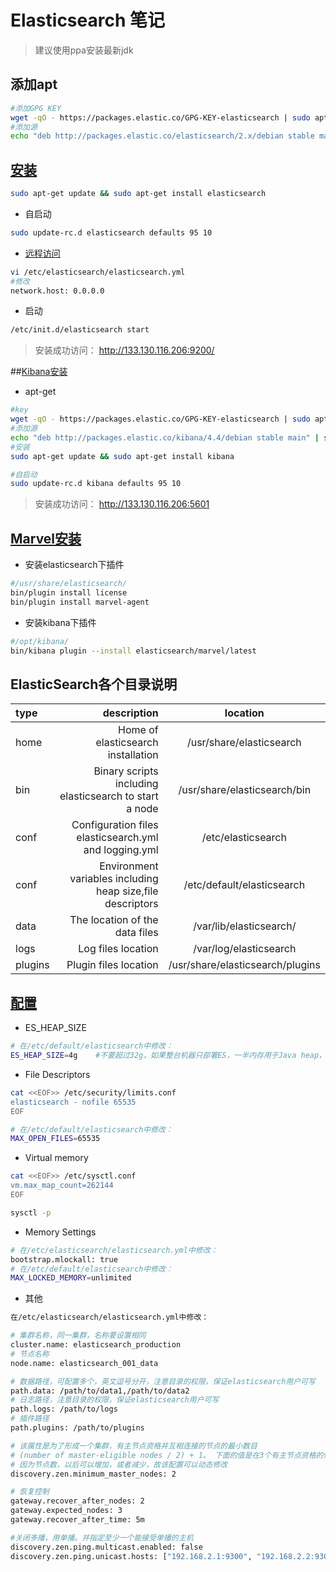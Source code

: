 # Elasticsearch 笔记
>  建议使用ppa安装最新jdk

## 添加apt
```bash
#添加GPG KEY
wget -qO - https://packages.elastic.co/GPG-KEY-elasticsearch | sudo apt-key add -
#添加源
echo "deb http://packages.elastic.co/elasticsearch/2.x/debian stable main" | sudo tee -a /etc/apt/sources.list.d/elasticsearch-2.x.list
```
## [安装](https://www.elastic.co/guide/en/elasticsearch/reference/current/index.html)

```bash
sudo apt-get update && sudo apt-get install elasticsearch
```
- 自启动
```bash
sudo update-rc.d elasticsearch defaults 95 10
```
- [远程访问](https://www.elastic.co/guide/en/elasticsearch/reference/2.2/modules-network.html)
```bash
vi /etc/elasticsearch/elasticsearch.yml
#修改
network.host: 0.0.0.0
```
- 启动
```bash
/etc/init.d/elasticsearch start
```
> 安装成功访问： http://133.130.116.206:9200/

##[Kibana安装](https://www.elastic.co/guide/en/kibana/current/setup.html)
- apt-get
```bash
#key
wget -qO - https://packages.elastic.co/GPG-KEY-elasticsearch | sudo apt-key add -
#添加源
echo "deb http://packages.elastic.co/kibana/4.4/debian stable main" | sudo tee -a /etc/apt/sources.list
#安装
sudo apt-get update && sudo apt-get install kibana

#自启动
sudo update-rc.d kibana defaults 95 10
```
> 安装成功访问： http://133.130.116.206:5601

## [Marvel安装](https://www.elastic.co/guide/en/marvel/current/index.html)

- 安装elasticsearch下插件
```bash
#/usr/share/elasticsearch/
bin/plugin install license
bin/plugin install marvel-agent
```
- 安装kibana下插件
```bash
#/opt/kibana/
bin/kibana plugin --install elasticsearch/marvel/latest
```

## ElasticSearch各个目录说明



|type	|description	|location|
| :-------- | --------:| :--: |
|home	|Home of elasticsearch installation	|/usr/share/elasticsearch|
|bin	|Binary scripts including elasticsearch to start a node	|/usr/share/elasticsearch/bin|
|conf|	Configuration files elasticsearch.yml and logging.yml	|/etc/elasticsearch|
|conf|	Environment variables including heap size,file descriptors	|/etc/default/elasticsearch|
|data|	The location of the data files	|/var/lib/elasticsearch/|
|logs|	Log files location	|/var/log/elasticsearch|
|plugins	|Plugin files location	|/usr/share/elasticsearch/plugins|


## [配置](https://www.elastic.co/guide/en/elasticsearch/guide/current/index.html)

- ES_HEAP_SIZE
```bash
# 在/etc/default/elasticsearch中修改：
ES_HEAP_SIZE=4g    #不要超过32g，如果整台机器只部署ES，一半内存用于Java heap，另一半给Lucene
```

- File Descriptors
```bash
cat <<EOF>> /etc/security/limits.conf
elasticsearch - nofile 65535
EOF

# 在/etc/default/elasticsearch中修改：
MAX_OPEN_FILES=65535
```

- Virtual memory
```bash
cat <<EOF>> /etc/sysctl.conf
vm.max_map_count=262144
EOF

sysctl -p
```

- Memory Settings
```bash
# 在/etc/elasticsearch/elasticsearch.yml中修改：
bootstrap.mlockall: true
# 在/etc/default/elasticsearch中修改：
MAX_LOCKED_MEMORY=unlimited
```

- 其他
```bash
在/etc/elasticsearch/elasticsearch.yml中修改：

# 集群名称，同一集群，名称要设置相同
cluster.name: elasticsearch_production
# 节点名称
node.name: elasticsearch_001_data

# 数据路径，可配置多个，英文逗号分开，注意目录的权限，保证elasticsearch用户可写
path.data: /path/to/data1,/path/to/data2 
# 日志路径，注意目录的权限，保证elasticsearch用户可写
path.logs: /path/to/logs
# 插件路径
path.plugins: /path/to/plugins

# 该属性是为了形成一个集群，有主节点资格并互相连接的节点的最小数目
# (number of master-eligible nodes / 2) + 1。 下面的值是在3个有主节点资格的情况下设定
# 因为节点数，以后可以增加，或者减少，故该配置可以动态修改
discovery.zen.minimum_master_nodes: 2

# 恢复控制
gateway.recover_after_nodes: 2
gateway.expected_nodes: 3
gateway.recover_after_time: 5m

#关闭多播，用单播。并指定至少一个能接受单播的主机
discovery.zen.ping.multicast.enabled: false 
discovery.zen.ping.unicast.hosts: ["192.168.2.1:9300", "192.168.2.2:9300", "192.168.2.3:9300"]

```


